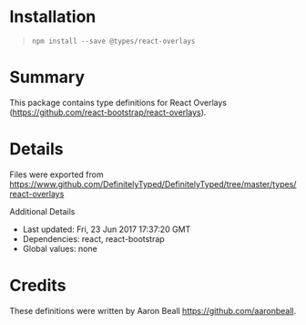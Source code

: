 # Installation
> `npm install --save @types/react-overlays`

# Summary
This package contains type definitions for React Overlays (https://github.com/react-bootstrap/react-overlays).

# Details
Files were exported from https://www.github.com/DefinitelyTyped/DefinitelyTyped/tree/master/types/react-overlays

Additional Details
 * Last updated: Fri, 23 Jun 2017 17:37:20 GMT
 * Dependencies: react, react-bootstrap
 * Global values: none

# Credits
These definitions were written by Aaron Beall <https://github.com/aaronbeall>.
